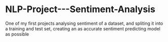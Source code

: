 # NLP-Project---Sentiment-Analysis
One of my first projects analysing sentiment of a dataset, and spliting it into a training and test set, creating an as accurate sentiment predicting model as possible

